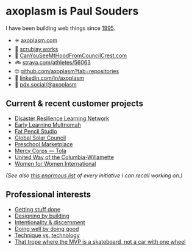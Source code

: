 axoplasm is Paul Souders
========================
I have been building web things since [1995](https://web.archive.org/web/19970218080413/http://darkwing.uoregon.edu/~psouders/).

* ✳️ [axoplasm.com](//axoplasm.com)
* 💼 [scrubjay.works](//scrubjay.works/)
* 🗻 [CanYouSeeMtHoodFromCouncilCrest.com](//canyouseemthoodfromcouncilcrest.com/)
* 🚲 [strava.com/athletes/56063](//strava.com/athletes/56063)
* 🤓 [github.com/axoplasm?tab=repositories](//github.com/axoplasm?tab=repositories)
* 👔 [linkedin.com/in/axoplasm](//linkedin.com/in/axoplasm/)
* 🐘 [pdx.social/@axoplasm](//pdx.social/@axoplasm)


Current & recent customer projects
----------------------------------
* [Disaster Resilience Learning Network](//drln.org)
* [Early Learning Multnomah](https://www.earlylearningmultnomah.org)
* [Fat Pencil Studio](https://fatpencilstudio.com)
* [Global Solar Council](//globalsolarcouncil.org)
* [Preschool Marketplace](https://preschoolmarketplace.org)
* [Mercy Corps — Tola](https://toladata.mercycorps.org)
* [United Way of the Columbia-Willamette](http://unitedway-pdx.org/)
* [Women for Women International](https://www.womenforwomen.org)

*(See also [this enormous list](https://github.com/axoplasm/axoplasm/blob/main/web-things.md) of every initiative I can recall working on.)*


Professional interests
----------------------
* [Getting stuff done](https://axoplasm.com/web-log/seven-year-report/)
* [Designing by building](https://axoplasm.com/web-log/imagining-and-building/)
* [Intentionality & discernment](https://axoplasm.com/web-log/right-and-wrong/)
* [Doing well by doing good](https://axoplasm.com/web-log/its-ok-do-well-while-doing-good/)
* [Technique vs. technology](https://axoplasm.com/web-log/technique-and-technology/)
* [That trope where the MVP is a skateboard, not a car with one wheel](https://axoplasm.com/web-log/django-vs-drupal/)
